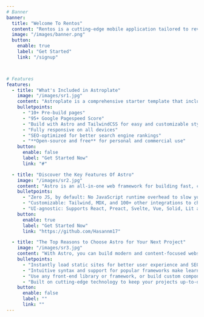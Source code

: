 ```yaml
---
# Banner
banner:
  title: "Welcome To Rentos"
  content: "Rentos is a cutting-edge mobile application tailored to revolutionize car renting for people all across Lebanon! Designed with convenience and efficiency in mind, Rentos connects users with a wide selection of vehicles, ranging from budget-friendly options to premium rides, ensuring a seamless rental experience for every need. With a user-friendly design, secure payments, and 24/7 support, Rentos is the ultimate solution for convenient and stress-free rentals."
  image: "/images/banner.png"
  button:
    enable: true
    label: "Get Started"
    link: "/signup"



# Features
features:
  - title: "What's Included in Astroplate"
    image: "/images/sr1.jpg"
    content: "Astroplate is a comprehensive starter template that includes everything you need to get started with your Astro project. What's Included in Astroplate"
    bulletpoints:
      - "10+ Pre-build pages"
      - "95+ Google Pagespeed Score"
      - "Build with Astro and TailwindCSS for easy and customizable styling"
      - "Fully responsive on all devices"
      - "SEO-optimized for better search engine rankings"
      - "**Open-source and free** for personal and commercial use"
    button:
      enable: false
      label: "Get Started Now"
      link: "#"

  - title: "Discover the Key Features Of Astro"
    image: "/images/sr2.jpg"
    content: "Astro is an all-in-one web framework for building fast, content-focused websites. It offers a range of exciting features for developers and website creators. Some of the key features are:"
    bulletpoints:
      - "Zero JS, by default: No JavaScript runtime overhead to slow you down."
      - "Customizable: Tailwind, MDX, and 100+ other integrations to choose from."
      - "UI-agnostic: Supports React, Preact, Svelte, Vue, Solid, Lit and more."
    button:
      enable: true
      label: "Get Started Now"
      link: "https://github.com/Hasannm17"

  - title: "The Top Reasons to Choose Astro for Your Next Project"
    image: "/images/sr3.jpg"
    content: "With Astro, you can build modern and content-focused websites without sacrificing performance or ease of use."
    bulletpoints:
      - "Instantly load static sites for better user experience and SEO."
      - "Intuitive syntax and support for popular frameworks make learning and using Astro a breeze."
      - "Use any front-end library or framework, or build custom components, for any project size."
      - "Built on cutting-edge technology to keep your projects up-to-date with the latest web standards."
    button:
      enable: false
      label: ""
      link: ""
---
```

